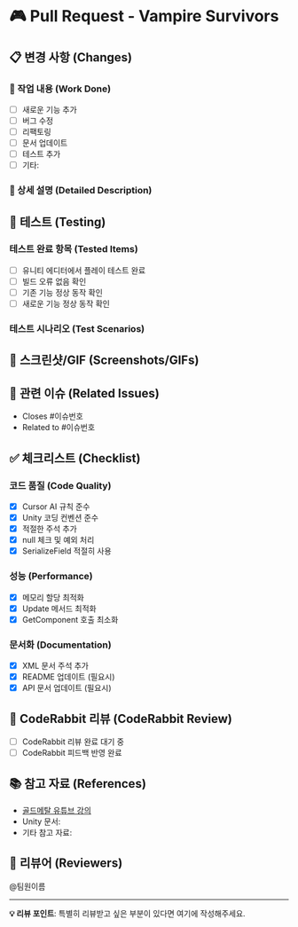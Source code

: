 # 🎮 Pull Request - Vampire Survivors

## 📋 변경 사항 (Changes)

<!-- 이번 PR에서 무엇을 변경했는지 간단히 설명해주세요 -->

### 🎯 작업 내용 (Work Done)
- [ ] 새로운 기능 추가
- [ ] 버그 수정
- [ ] 리팩토링
- [ ] 문서 업데이트
- [ ] 테스트 추가
- [ ] 기타: 

### 📝 상세 설명 (Detailed Description)

<!-- 변경 사항에 대한 자세한 설명을 작성해주세요 -->

## 🧪 테스트 (Testing)

### 테스트 완료 항목 (Tested Items)
- [ ] 유니티 에디터에서 플레이 테스트 완료
- [ ] 빌드 오류 없음 확인
- [ ] 기존 기능 정상 동작 확인
- [ ] 새로운 기능 정상 동작 확인

### 테스트 시나리오 (Test Scenarios)
<!-- 어떤 시나리오로 테스트했는지 설명해주세요 -->

## 📸 스크린샷/GIF (Screenshots/GIFs)

<!-- 변경 사항을 보여주는 스크린샷이나 GIF가 있다면 첨부해주세요 -->

## 🔗 관련 이슈 (Related Issues)

<!-- 관련된 이슈가 있다면 링크해주세요 -->
- Closes #이슈번호
- Related to #이슈번호

## ✅ 체크리스트 (Checklist)

### 코드 품질 (Code Quality)
- [x] Cursor AI 규칙 준수
- [x] Unity 코딩 컨벤션 준수
- [x] 적절한 주석 추가
- [x] null 체크 및 예외 처리
- [x] SerializeField 적절히 사용

### 성능 (Performance)
- [x] 메모리 할당 최적화
- [x] Update 메서드 최적화
- [x] GetComponent 호출 최소화

### 문서화 (Documentation)
- [x] XML 문서 주석 추가
- [x] README 업데이트 (필요시)
- [x] API 문서 업데이트 (필요시)

## 🤖 CodeRabbit 리뷰 (CodeRabbit Review)

<!-- CodeRabbit 자동 리뷰 결과가 나오면 여기에 요약해주세요 -->
- [ ] CodeRabbit 리뷰 완료 대기 중
- [ ] CodeRabbit 피드백 반영 완료

## 📚 참고 자료 (References)

- [골드메탈 유튜브 강의](https://www.youtube.com/playlist?list=PLO-mt5Iu5TeZF8xMHqtT_DhAPKmjF6i3x)
- Unity 문서: 
- 기타 참고 자료:

## 👥 리뷰어 (Reviewers)

<!-- 리뷰를 요청할 팀원들을 태그해주세요 -->
@팀원이름

---

**💡 리뷰 포인트**: 특별히 리뷰받고 싶은 부분이 있다면 여기에 작성해주세요. 